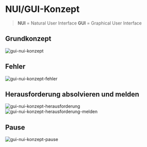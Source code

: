 # NUI/GUI-Konzept

> **NUI** = Natural User Interface
> **GUI** = Graphical User Interface


## Grundkonzept
![gui-nui-konzept](https://user-images.githubusercontent.com/41923897/224485631-5a1019f6-788f-465c-b50a-b56c2cf00a14.jpg)

## Fehler
![gui-nui-konzept-fehler](https://user-images.githubusercontent.com/41923897/224485633-b7c56518-cbbe-4afa-8bbf-1fced0b7e0ea.jpg)

## Herausforderung absolvieren und melden
![gui-nui-konzept-herausforderung](https://user-images.githubusercontent.com/41923897/224485628-08eaf88c-5226-46d3-a341-6919e059fce9.jpg)
![gui-nui-konzept-herausforderung-melden](https://user-images.githubusercontent.com/41923897/224485623-cda054b1-c348-4941-a9e6-b9cdd00ceee3.jpg)

## Pause
![gui-nui-konzept-pause](https://user-images.githubusercontent.com/41923897/224485627-39fd9cdd-f8af-433e-904c-03f3f4187d5e.jpg)